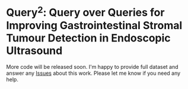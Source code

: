 # Query$^2$: Query over Queries for Improving Gastrointestinal Stromal Tumour Detection in Endoscopic Ultrasound 

More code will be released soon. I'm happy to provide full dataset and answer any [Issues](https://github.com/howardchina/query2/issues) about this work. Please let me know if you need any help.

